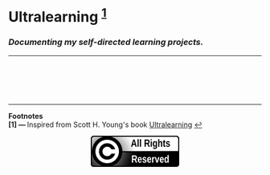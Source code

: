 # **Ultralearning** <sup id="a1">[1](#f1)</sup>
### *Documenting my self-directed learning projects.*

---

<br/>
<br/>
<br/>
<br/>


---

**Footnotes**  
<b id="f1">[1] — </b> Inspired from Scott H. Young's book [Ultralearning](https://www.scotthyoung.com/blog/ultralearning/) [↩](#a1)

<p align="center"><img src="./files/all_rights_reserved.svg"/</p>
